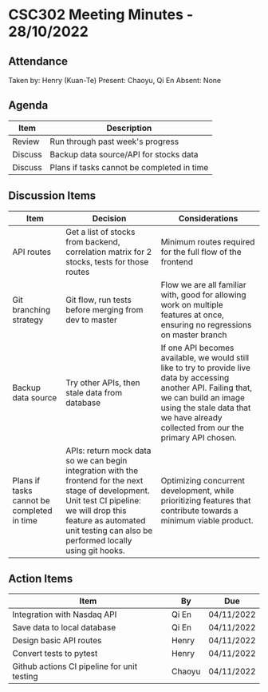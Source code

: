 # CSC302 Meeting Minutes - 28/10/2022

## Attendance
Taken by: Henry (Kuan-Te)
Present: Chaoyu, Qi En
Absent: None

## Agenda
Item | Description
--- | ---
Review | Run through past week's progress
Discuss | Backup data source/API for stocks data
Discuss | Plans if tasks cannot be completed in time

## Discussion Items
Item | Decision | Considerations
--- | --- | ---
API routes | Get a list of stocks from backend, correlation matrix for 2 stocks, tests for those routes | Minimum routes required for the full flow of the frontend
Git branching strategy | Git flow, run tests before merging from dev to master | Flow we are all familiar with, good for allowing work on multiple features at once, ensuring no regressions on master branch
Backup data source | Try other APIs, then stale data from database | If one API becomes available, we would still like to try to provide live data by accessing another API. Failing that, we can build an image using the stale data that we have already collected from our the primary API chosen.
Plans if tasks cannot be completed in time | APIs: return mock data so we can begin integration with the frontend for the next stage of development. Unit test CI pipeline: we will drop this feature as automated unit testing can also be performed locally using git hooks. | Optimizing concurrent development, while prioritizing features that contribute towards a minimum viable product. 

## Action Items
Item | By | Due
--- | --- | --- 
Integration with Nasdaq API | Qi En | 04/11/2022
Save data to local database | Qi En | 04/11/2022
Design basic API routes | Henry | 04/11/2022
Convert tests to pytest | Henry | 04/11/2022
Github actions CI pipeline for unit testing | Chaoyu | 04/11/2022
